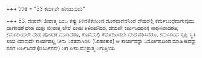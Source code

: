 +++
title = "53 ಕರ್ಮವೇ ಹೂಡುವುದು"

+++
53. ದೇಹವೇ ಜೀವಾತ್ಮ ಎಂಬ ತಪ್ಪು ತಿಳಿವಳಿಕೆಯಿಂದ ದೂರವಾದವನಿಂದ ದೇಹದಲ್ಲಿ ಕರ್ಮಬಂಧವಾಗುವುದು. ಹಾಗೆಂದರೆ ದೇಹ ಮತ್ತು ಜೀವಾತ್ಮ ಬೇರೆ ಎಂದು ತಿಳಿದವನಿಂದ, ದೇಹವೇ ಕರ್ಮಬಂಧನಕ್ಕೆ ಸಾಧನವಾದರೂ, ಕರ್ಮದಿಂದಲೇ ದೇಹ ಪೋಷಣೆ ಮಾಡಿದರೂ, ಕೊನೆಯಲ್ಲಿ ಕರ್ಮದಿಂದಲೇ ದೇಹ ನಶಿಸಿದರೂ, ಕರ್ಮದಿಂದ ಸೃಷ್ಟಿ ಸ್ಥಿತಿ ಲಯ ಯಾವುದೇ ಕಾರ್ಯದಲ್ಲಿ ನೀನು ನಿರತವಾಗಿರಲಿ (ನಿರಹಂಕಾರ) ಆ ಕಾರ್ಯವನ್ನು ನಿರ್ಮೋಹದಿಂದ ಮಾಡಿ ಅದನ್ನು ನನಗೆ ಅರ್ಪಿಸಿದರೆ (ಅರ್ಜುನನೇ) ಆಗ ನೀನು ಮುಕ್ತಾತ್ಮ ಆಗುತ್ತೀಯೆ.